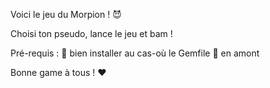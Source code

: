 Voici le jeu du Morpion ! 😈

Choisi ton pseudo, lance le jeu et bam !

Pré-requis : 💎 bien installer au cas-où le Gemfile 💍 en amont

Bonne game à tous ! ❤️
